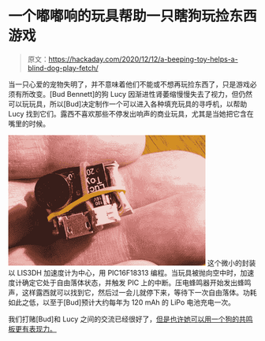 # 一个嘟嘟响的玩具帮助一只瞎狗玩捡东西游戏

> 原文：<https://hackaday.com/2020/12/12/a-beeping-toy-helps-a-blind-dog-play-fetch/>

当一只心爱的宠物失明了，并不意味着他们不能或不想再玩捡东西了，只是游戏必须有所改变。[Bud Bennett]的狗 Lucy 因渐进性肾萎缩慢慢失去了视力，但仍然可以玩玩具，所以[Bud]决定制作一个可以进入各种填充玩具的寻呼机，以帮助 Lucy 找到它们。露西不喜欢那些不停发出响声的商业玩具，尤其是当她把它含在嘴里的时候。

[![](img/8cb154029d92e384f014e934eb18cb3b.png)](https://hackaday.com/wp-content/uploads/2020/12/lucys-toy-guts.jpg) 这个微小的封装以 LIS3DH 加速度计为中心，用 PIC16F18313 编程。当玩具被抛向空中时，加速度计确定它处于自由落体状态，并触发 PIC 上的中断。压电蜂鸣器开始发出蜂鸣声，这样露西就可以找到它，然后过一会儿就停下来，等待下一次自由落体。功耗如此之低，以至于[Bud]预计大约每年为 120 mAh 的 LiPo 电池充电一次。

我们打赌[Bud]和 Lucy 之间的交流已经很好了，[但是也许她可以用一个狗的共鸣板更有表现力。](https://hackaday.com/2020/02/13/training-a-dog-to-speak-with-a-sound-board/)